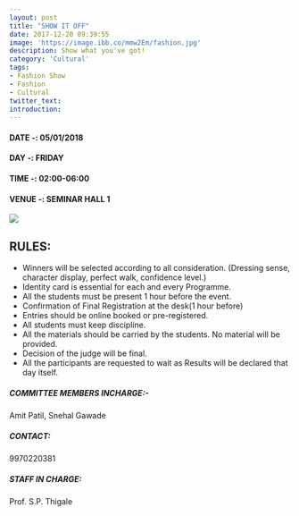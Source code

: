 ```yaml
---
layout: post
title: "SHOW IT OFF"
date: 2017-12-20 09:39:55
image: 'https://image.ibb.co/mmw2Em/fashion.jpg'
description: Show what you've got! 
category: 'Cultural'
tags:
- Fashion Show
- Fashion
- Cultural
twitter_text:
introduction:
---
```


#### DATE -: 05/01/2018
#### DAY -: FRIDAY                                              
#### TIME -:  02:00-06:00
#### VENUE -:  SEMINAR HALL 1

[<img src="https://image.ibb.co/gdyPVG/register_now_red.png">](https://goo.gl/forms/4z1qLcFKG2PzRyMs1)

## RULES:

* Winners will be selected according to all consideration. (Dressing sense, character display, perfect walk, confidence level.)
* Identity card is essential for each and every Programme.
* All the students must be present 1 hour before the event.
* Confirmation of Final Registration at the desk(1 hour before)
* Entries should be online booked or pre-registered.
* All students must keep discipline.
* All the materials should be carried by the students. No material will be provided.
* Decision of the judge will be final.
* All the participants are requested to wait as Results will be declared that day itself.



##### COMMITTEE MEMBERS INCHARGE:-
Amit Patil,
Snehal Gawade

##### CONTACT:
9970220381

##### STAFF IN CHARGE:
Prof. S.P. Thigale
 
